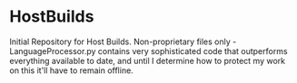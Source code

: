 # HostBuilds
Initial Repository for Host Builds.  Non-proprietary files only - LanguageProcessor.py contains very sophisticated code that outperforms everything available to date, and until I determine how to protect my work on this it'll have to remain offline.
